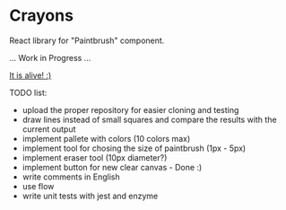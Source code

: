 # Crayons

React library for "Paintbrush" component.

... Work in Progress ...

[It is alive! :)](http://krajkar-tests.surge.sh/)

TODO list:
- upload the proper repository for easier cloning and testing
- draw lines instead of small squares and compare the results with the current output
- implement pallete with colors (10 colors max)
- implement tool for chosing the size of paintbrush (1px - 5px)
- implement eraser tool (10px diameter?)
- implement button for new clear canvas - Done :)
- write comments in English
- use flow
- write unit tests with jest and enzyme 
